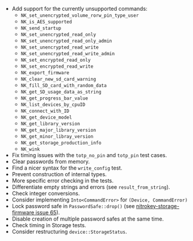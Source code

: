 - Add support for the currently unsupported commands:
    - `NK_set_unencrypted_volume_rorw_pin_type_user`
    - `NK_is_AES_supported`
    - `NK_send_startup`
    - `NK_set_unencrypted_read_only`
    - `NK_set_unencrypted_read_only_admin`
    - `NK_set_unencrypted_read_write`
    - `NK_set_unencrypted_read_write_admin`
    - `NK_set_encrypted_read_only`
    - `NK_set_encrypted_read_write`
    - `NK_export_firmware`
    - `NK_clear_new_sd_card_warning`
    - `NK_fill_SD_card_with_random_data`
    - `NK_get_SD_usage_data_as_string`
    - `NK_get_progress_bar_value`
    - `NK_list_devices_by_cpuID`
    - `NK_connect_with_ID`
    - `NK_get_device_model`
    - `NK_get_library_version`
    - `NK_get_major_library_version`
    - `NK_get_minor_libray_version`
    - `NK_get_storage_production_info`
    - `NK_wink`
- Fix timing issues with the `totp_no_pin` and `totp_pin` test cases.
- Clear passwords from memory.
- Find a nicer syntax for the `write_config` test.
- Prevent construction of internal types.
- More specific error checking in the tests.
- Differentiate empty strings and errors (see `result_from_string`).
- Check integer conversions.
- Consider implementing `Into<CommandError>` for `(Device, CommandError)`
- Lock password safe in `PasswordSafe::drop()` (see [nitrokey-storage-firmware
  issue 65][]).
- Disable creation of multiple password safes at the same time.
- Check timing in Storage tests.
- Consider restructuring `device::StorageStatus`.

[nitrokey-storage-firmware issue 65]: https://github.com/Nitrokey/nitrokey-storage-firmware/issues/65

